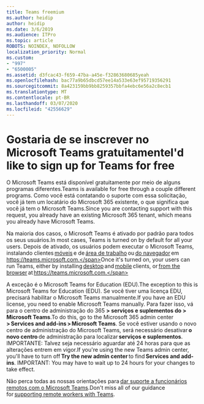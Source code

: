 ```yaml
---
title: Teams freemium
ms.author: heidip
author: heidip
ms.date: 3/6/2019
ms.audience: ITPro
ms.topic: article
ROBOTS: NOINDEX, NOFOLLOW
localization_priority: Normal
ms.custom:
- "997"
- "6500005"
ms.assetid: d3fcac43-f659-47ba-a45e-f32863680685yeah
ms.openlocfilehash: bac77a9b65dbcd57ee14a533e63ef95719356291
ms.sourcegitcommit: 8a423159bb9bb8259357bbfa4ebc6e56a2c8ecb1
ms.translationtype: MT
ms.contentlocale: pt-BR
ms.lasthandoff: 03/07/2020
ms.locfileid: "42556629"
---
```

# <a name="id-like-to-sign-up-for-teams-for-free"></a><span data-ttu-id="34293-102">Gostaria de se inscrever no Microsoft Teams gratuitamente</span><span class="sxs-lookup"><span data-stu-id="34293-102">I'd like to sign up for Teams for free</span></span>

<span data-ttu-id="34293-103">O Microsoft Teams está disponível gratuitamente por meio de alguns programas diferentes.</span><span class="sxs-lookup"><span data-stu-id="34293-103">Teams is available for free through a couple different programs.</span></span> <span data-ttu-id="34293-104">Como você está contatando o suporte com essa solicitação, você já tem um locatário do Microsoft 365 existente, o que significa que você já tem o Microsoft Teams.</span><span class="sxs-lookup"><span data-stu-id="34293-104">Since you are contacting support with this request, you already have an existing Microsoft 365 tenant, which means you already have Microsoft Teams.</span></span>

<span data-ttu-id="34293-105">Na maioria dos casos, o Microsoft Teams é ativado por padrão para todos os seus usuários.</span><span class="sxs-lookup"><span data-stu-id="34293-105">In most cases, Teams is turned on by default for all your users.</span></span> <span data-ttu-id="34293-106">Depois de ativado, os usuários podem executar o Microsoft Teams, instalando clientes [móveis](https://office.visualstudio.com/MAX/_workitems/edit/desktop) e de [área de trabalho](https://office.visualstudio.com/MAX/_workitems/edit/desktop) ou [do navegador](https://docs.microsoft.com/en-us/MicrosoftTeams/get-clients#mobile-clients) em https://teams.microsoft.com.</span><span class="sxs-lookup"><span data-stu-id="34293-106">Once it's turned on, your users can run Teams, either by installing [desktop](https://office.visualstudio.com/MAX/_workitems/edit/desktop) and [mobile](https://office.visualstudio.com/MAX/_workitems/edit/desktop) clients, or [from the browser](https://docs.microsoft.com/en-us/MicrosoftTeams/get-clients#mobile-clients) at https://teams.microsoft.com.</span></span>

<span data-ttu-id="34293-107">A exceção é o Microsoft Teams for Education (EDU).</span><span class="sxs-lookup"><span data-stu-id="34293-107">The exception to this is Microsoft Teams for Education (EDU).</span></span> <span data-ttu-id="34293-108">Se você tiver uma licença EDU, precisará habilitar o Microsoft Teams manualmente.</span><span class="sxs-lookup"><span data-stu-id="34293-108">If you have an EDU license, you need to enable Microsoft Teams manually.</span></span> <span data-ttu-id="34293-109">Para fazer isso, vá para o centro de administração do 365 **> serviços e suplementos do > Microsoft Teams**.</span><span class="sxs-lookup"><span data-stu-id="34293-109">To do this, go to the Microsoft 365 admin center **> Services and add-ins > Microsoft Teams**.</span></span> <span data-ttu-id="34293-110">Se você estiver usando o novo centro de administração do Microsoft Teams, será necessário desativar **o novo centro** de administração para localizar **serviços e suplementos**. IMPORTANTE: Talvez seja necessário aguardar até 24 horas para que as alterações entrem em vigor.</span><span class="sxs-lookup"><span data-stu-id="34293-110">If you're using the new Teams admin center, you'll have to turn off **Try the new admin center** to find **Services and add-ins**. IMPORTANT: You may have to wait up to 24 hours for your changes to take effect.</span></span>

<span data-ttu-id="34293-111">Não perca todas as nossas orientações para [dar suporte a funcionários remotos com o Microsoft Teams](https://docs.microsoft.com/en-us/MicrosoftTeams/support-remote-work-with-teams).</span><span class="sxs-lookup"><span data-stu-id="34293-111">Don't miss all of our guidance for [supporting remote workers with Teams](https://docs.microsoft.com/en-us/MicrosoftTeams/support-remote-work-with-teams).</span></span>
